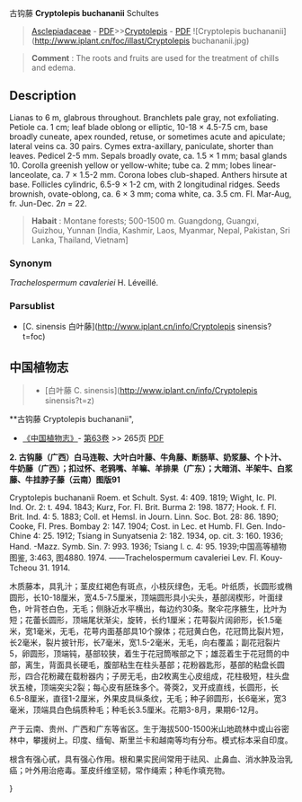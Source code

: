 古钩藤 **Cryptolepis buchananii** Schultes

> [Asclepiadaceae](http://www.iplant.cn/info/Asclepiadaceae?t=foc) - [PDF](http://www.iplant.cn/foc/pdf/Asclepiadaceae.pdf)>>[Cryptolepis](http://www.iplant.cn/info/Cryptolepis?t=foc) - [PDF](http://www.iplant.cn/foc/pdf/Cryptolepis.pdf)
![Cryptolepis buchananii](http://www.iplant.cn/foc/illast/Cryptolepis buchananii.jpg)

> **Comment** : 
> The roots and fruits are used for the treatment of chills and edema.

## Description

Lianas to 6 m, glabrous throughout. Branchlets pale gray, not exfoliating. Petiole ca. 1 cm; leaf blade oblong or elliptic, 10-18 × 4.5-7.5 cm, base broadly cuneate, apex rounded, retuse, or sometimes acute and apiculate; lateral veins ca. 30 pairs. Cymes extra-axillary, paniculate, shorter than leaves. Pedicel 2-5 mm. Sepals broadly ovate, ca. 1.5 × 1 mm; basal glands 10. Corolla greenish yellow or yellow-white; tube ca. 2 mm; lobes linear-lanceolate, ca. 7 × 1.5-2 mm. Corona lobes club-shaped. Anthers hirsute at base. Follicles cylindric, 6.5-9 × 1-2 cm, with 2 longitudinal ridges. Seeds brownish, ovate-oblong, ca. 6 × 3 mm; coma white, ca. 3.5 cm. Fl. Mar-Aug, fr. Jun-Dec. 2*n* = 22.

> **Habait** : 
> Montane forests; 500-1500 m. Guangdong, Guangxi, Guizhou, Yunnan [India, Kashmir, Laos, Myanmar, Nepal, Pakistan, Sri Lanka, Thailand, Vietnam]

### Synonym
*Trachelospermum cavaleriei* H. Léveillé.

### Parsublist

* [C.  sinensis  白叶藤](http://www.iplant.cn/info/Cryptolepis sinensis?t=foc)

## 中国植物志

> * [白叶藤  C.  sinensis](http://www.iplant.cn/info/Cryptolepis sinensis?t=z)

**古钩藤 Cryptolepis buchananii",

* [《中国植物志》](http://www.iplant.cn/frps)- [第63卷](http://www.iplant.cn/frps/vol/63) >> 265页 [PDF](http://www.iplant.cn/frps/pdf/63/265.pdf)

**2. 古钩藤（广西）白马连鞍、大叶白叶藤、牛角藤、断肠草、奶浆藤、个卜汁、牛奶藤（广西）；扣过怀、老鸦嘴、羊嘛、羊排果（广东）；大暗消、半架牛、白浆藤、牛挂脖子藤（云南）图版91**

Cryptolepis buchananii Roem. et Schult. Syst. 4: 409. 1819; Wight, Ic. Pl. Ind. Or. 2: t. 494. 1843; Kurz, For. Fl. Brit. Burma 2: 198. 1877; Hook. f. Fl. Brit. Ind. 4: 5. 1883; Coll. et Hemsl. in Journ. Linn. Soc. Bot. 28: 86. 1890; Cooke, Fl. Pres. Bombay 2: 147. 1904; Cost. in Lec. et Humb. Fl. Gen. Indo-Chine 4: 25. 1912; Tsiang in Sunyatsenia 2: 182. 1934, op. cit. 3: 160. 1936; Hand. -Mazz. Symb. Sin. 7: 993. 1936; Tsiang l. c. 4: 95. 1939;中国高等植物图鉴, 3:463, 图4880. 1974. ——Trachelospermum cavaleriei Lev. Fl. Kouy-Tcheou 31. 1914.

木质藤本，具乳汁；茎皮红褐色有斑点，小枝灰绿色，无毛。叶纸质，长圆形或椭圆形，长10-18厘米，宽4.5-7.5厘米，顶端圆形具小尖头，基部阔楔形，叶面绿色，叶背苍白色，无毛；侧脉近水平横出，每边约30条。聚伞花序腋生，比叶为短；花蕾长圆形，顶端尾状渐尖，旋转，长约1厘米；花萼裂片阔卵形，长1.5毫米，宽1毫米，无毛，花萼内面基部具10个腺体；花冠黄白色，花冠筒比裂片短，长2毫米，裂片披针形，长7毫米，宽1.5-2毫米，无毛，向右覆盖；副花冠裂片5，卵圆形，顶端钝，基部较狭，着生于花冠筒喉部之下；雄蕊着生于花冠筒的中部，离生，背面具长硬毛，腹部粘生在柱头基部；花粉器匙形，基部的粘盘长圆形，四合花粉藏在载粉器内；子房无毛，由2枚离生心皮组成，花柱极短，柱头盘状五棱，顶端突尖2裂；每心皮有胚珠多个。蓇葖2，叉开成直线，长圆形，长6.5-8厘米，直径1-2厘米，外果皮具纵条纹，无毛；种子卵圆形，长6毫米，宽3毫米，顶端具白色绢质种毛；种毛长3.5厘米。花期3-8月，果期6-12月。

产于云南、贵州、广西和广东等省区。生于海拔500-1500米山地疏林中或山谷密林中，攀援树上。印度、缅甸、斯里兰卡和越南等均有分布。模式标本采自印度。

根含有强心甙，具有强心作用。根和果实民间常用于祛风、止鼻血、消水肿及治乳癌；叶外用治疮毒。茎皮纤维坚韧，常作绳索；种毛作填充物。

}